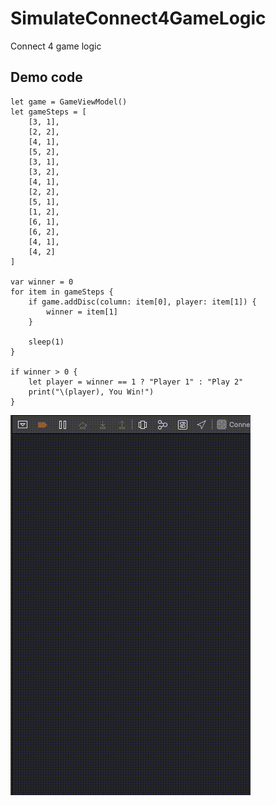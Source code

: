 # SimulateConnect4GameLogic
Connect 4 game logic

## Demo code
```
let game = GameViewModel()
let gameSteps = [
    [3, 1],
    [2, 2],
    [4, 1],
    [5, 2],
    [3, 1],
    [3, 2],
    [4, 1],
    [2, 2],
    [5, 1],
    [1, 2],
    [6, 1],
    [6, 2],
    [4, 1],
    [4, 2]
]

var winner = 0
for item in gameSteps {
    if game.addDisc(column: item[0], player: item[1]) {
        winner = item[1]
    }

    sleep(1)
}

if winner > 0 {
    let player = winner == 1 ? "Player 1" : "Play 2"
    print("\(player), You Win!")
}
```

![connect4.gif](connect4.gif)
